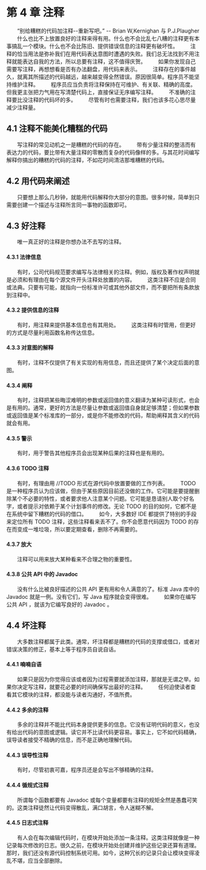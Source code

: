 # 第 4 章 注释
　　“别给糟糕的代码加注释--重新写吧。” -- Brian W,Kernighan 与 P.J.Plaugher
　　什么也比不上放置良好的注释来得有用。什么也不会比乱七八糟的注释更有本事搞乱一个模块。什么也不会比陈旧、提供错误信息的注释更有破坏性。
　　注释的恰当用法是弥补我们在用代码表达意图时遭遇的失败。我们总无法找到不用注释就能表达自我的方法，所以总要有注释，这不值得庆贺。
　　如果你发现自己需要写注释，再想想看是否有办法翻盘，用代码来表示。
　　注释存在的事件越久，就离其所描述的代码越远，越来越变得全然错误。原因很简单。程序员不能坚持维护注释。
　　程序员应当负责将注释保持在可维护、有关联、精确的高度。但我更主张把力气用在写清楚代码上，直接保证无序编写注释。
　　不准确的注释要比没注释的代码坏的多。
　　尽管有时也需要注释，我们也该多花心思尽量减少注释量。

## 4.1 注释不能美化糟糕的代码
　　写注释的常见动机之一是糟糕的代码的存在。
　　带有少量注释的整洁而有表达力的代码，要比带有大量注释的零散而复杂的代码像样的多。与其花时间编写解释你搞出的糟糕的代码的注释，不如花时间清洁那堆糟糕的代码。

## 4.2 用代码来阐述
　　只要想上那么几秒钟，就能用代码解释你大部分的意图。很多时候，简单到只需要创建一个描述与注释所言同一事物的函数即可。

## 4.3 好注释
　　唯一真正好的注释是你想办法不去写的注释。

#### 4.3.1 法律信息
　　有时，公司代码规范要求编写与法律相关的注释。例如，版权及著作权声明就是必须和有理由在每个源文件开头注释处放置的内容。
　　这类注释不应是合同或法典。只要有可能，就指向一份标准许可或其他外部文件，而不要把所有条款放到注释中。

#### 4.3.2 提供信息的注释
　　有时，用注释来提供基本信息也有其用处。
　　这类注释有时管用，但更好的方式是尽量利用函数名称传达信息。

#### 4.3.3 对意图的解释
　　有时，注释不仅提供了有关实现的有用信息，而且还提供了某个决定后面的意图。

#### 4.3.4 阐释
　　有时，注释把某些晦涩难明的参数或返回值的意义翻译为某种可读形式，也会是有用的。通常，更好的方法是尽量让参数或返回值自身就足够清楚；但如果参数或返回值是某个标准库的一部分，或是你不能修改的代码，帮助阐释其含义的代码就会有用。

#### 4.3.5 警示
　　有时，用于警告其他程序员会出现某种后果的注释也是有用的。

#### 4.3.6 TODO 注释
　　有时，有理由用 //TODO 形式在源代码中放置要做的工作列表。
　　TODO 是一种程序员认为应该做，但由于某些原因目前还没做的工作。它可能是要提醒删除某个不必要的特性，或者要求他人注意某个问题。它可能是恳请别人取个好名字，或者提示对依赖于某个计划事件的修改。无论 TODO 的目的如何，它都不是在系统中留下糟糕的代码的借口。
　　如今，大多数好 IDE 都提供了特别的手段来定位所有 TODO 注释，这些注释看来丢不了。你不会愿意代码因为 TODO 的存在而变成一堆垃圾，所以要定期查看，删除不再需要的。

#### 4.3.7 放大
　　注释可以用来放大某种看来不合理之物的重要性。

#### 4.3.8 公共 API 中的 Javadoc
　　没有什么比被良好描述的公共 API 更有用和令人满意的了。标准 Java 库中的 Javadoc 就是一例。没有它们，写 Java 程序就会变得很难。
　　如果你在编写公共 API ，就该为它编写良好的 Javadoc 。

## 4.4 坏注释
　　大多数注释都属于此类。通常，坏注释都是糟糕的代码的支撑或借口，或者对错误决策的修正，基本上等于程序员自说自话。

#### 4.4.1 喃喃自语
　　如果只是因为你觉得应该或者因为过程需要就添加注释，那就是无谓之举。如果你决定写注释，就要花必要的时间确保写出最好的注释。
　　任何迫使读者查看其它模块的注释，都没能与读者沟通好，不值所费。

#### 4.4.2 多余的注释
　　多余的注释并不能比代码本身提供更多的信息。它没有证明代码的意义，也没有给出代码的意图或逻辑。读它并不比读代码更容易。事实上，它不如代码精确，误导读者接受不精确的信息，而不是正确地理解代码。

#### 4.4.3 误导性注释
　　有时，尽管初衷可嘉，程序员还是会写出不够精确的注释。

#### 4.4.4 循规式注释
　　所谓每个函数都要有 Javadoc 或每个变量都要有注释的规矩全然是愚蠢可笑的。这类注释徒然让代码变得散乱，满口胡言，令人迷糊不解。

#### 4.4.5 日志式注释
　　有人会在每次编辑代码时，在模块开始处添加一条注释。这类注释就像是一种记录每次修改的日志。很久之前，在模块开始处创建并维护这些记录还算有道理。那时，我们还没有源代码控制系统可用。如今，这种冗长的记录只会让模块变得凌乱不堪，应当全部删除。




